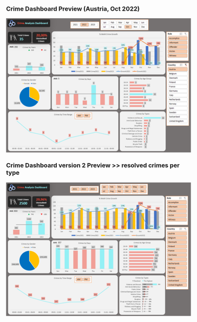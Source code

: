 ### Crime Dashboard Preview (Austria, Oct 2022)
![Crime Dashboard](dashboard_view2.png)

### Crime Dashboard version 2 Preview >> resolved crimes per type
![Crime Dashboard](dashboard_ver2.png)
